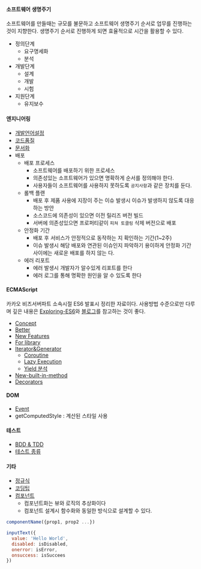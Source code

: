 #### 소프트웨어 생명주기
소프트웨어를 만들때는 규모를 불문하고 소프트웨어 생명주기 순서로 업무를 진행하는 것이 지향한다.
생명주기 순서로 진행하게 되면 효율적으로 시간을 활용할 수 있다.

- 정의단계
  - 요구명세화
  - 분석
- 개발단계
  - 설계
  - 개발
  - 시험
- 지원단계
  - 유지보수

#### 엔지니어링
- [개발언어설정](개발언어설정)
- [코드품질](코드품질)
- [문서화](문서화)
- 배포
  - 배포 프로세스
    - 소프트웨어를 배포하기 위한 프로세스
    - 의존성있는 소프트웨어가 있으면 명확하게 순서를 정의해야 한다.
    - 사용자들이 소프트웨어를 사용하지 못하도록 `공지사항`과 같은 장치를 둔다.
  - 롤백 플랜
    - 배포 후 제품 사용에 지장이 주는 이슈 발생시 이슈가 발생하지 않도록 대응하는 방안
    - 소스코드에 의존성이 있으면 이전 릴리즈 버전 빌드
    - 서버에 의존성있으면 프로퍼티같이 `피쳐 토클링` 삭제 버전으로 배포
  - 안정화 기간
    - 배포 후 서비스가 안정적으로 동작하는 지 확인하는 기간(1~2주)
    - 이슈 발생시 해당 배포와 연관된 이슈인지 파악하기 용이하게 안정화 기간 사이에는 새로운 배포를 하지 않는 다.
  - 에러 리포트
    - 에러 발생시 개발자가 알수있게 리포트를 한다
    - 에러 로그를 통해 명확한 원인을 알 수 있도록 한다

#### ECMAScript
카카오 비즈서버파트 소속시절 ES6 발표시 정리한 자료이다. 사용방법 수준으로만 다루며 깊은 내용은 [Exploring-ES6](https://github.com/ES678/Exploring-ES6)와 [블로그](https://imcts.github.io/ES6-LET-CONST-TDZ/)를 참고하는 것이 좋다.

- [Concept](Concept)
- [Better](Better)
- [New Features](New+Features)
- [For library](For+library)
- [Iterator&Generator](Iterator&Generator)
  - [Coroutine](Coroutine)
  - [Lazy Execution](Lazy-Execution)
  - [Yield 분석](Yield-분석)
- [New-built-in-method](New-built-in-method)
- [Decorators](Decorators)

#### DOM
- [Event](Event)
- getComputedStyle : 계산된 스타일 사용

#### 테스트
- [BDD & TDD](BDD-&-TDD)
- [테스트 종류](%ED%85%8C%EC%8A%A4%ED%8A%B8-%EC%A2%85%EB%A5%98)

#### 기타
- [정규식](정규식)
- [코딩팁](코딩팁)
- [컴포넌트](%EC%BB%B4%ED%8F%AC%EB%84%8C%ED%8A%B8)
  - 컴포넌트화는 뷰와 로직의 추상화이다
  - 컴포넌트 설계시 함수화와 동일한 방식으로 설계할 수 있다.
```js
componentName({prop1, prop2 ...})
```
```js
inputText({
  value: 'Hello World',
  disabled: isDisabled,
  onerror: isError,
  onsuccess: isSuccees
})
```